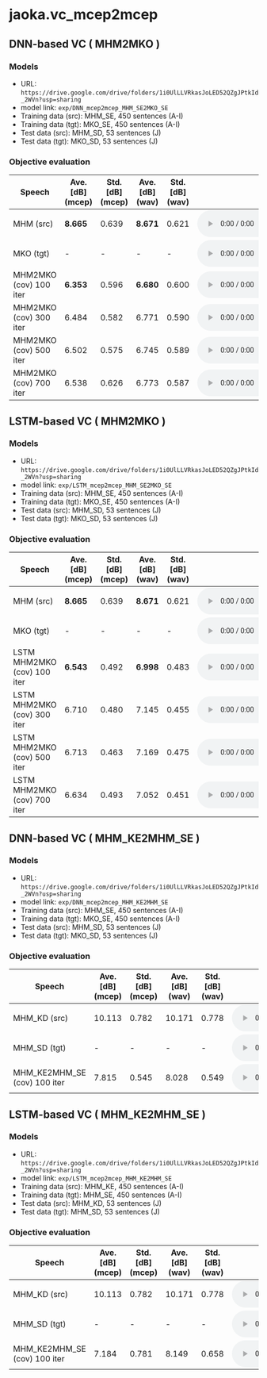 # jaoka.vc_mcep2mcep

## DNN-based VC ( MHM2MKO )

### Models

- URL: `https://drive.google.com/drive/folders/1i0UlLLVRkasJoLED52QZgJPtkId_2WVn?usp=sharing`
- model link: `exp/DNN_mcep2mcep_MHM_SE2MKO_SE`
- Training data (src): MHM_SE, 450 sentences (A-I)
- Training data (tgt): MKO_SE, 450 sentences (A-I)
- Test data (src): MHM_SD, 53 sentences (J)
- Test data (tgt): MKO_SD, 53 sentences (J)

### Objective evaluation

| Speech | Ave. [dB] (mcep) | Std. [dB] (mcep) | Ave. [dB] (wav) | Std. [dB] (wav) | wav | 
| - | - | - | - | - | - | 
| MHM (src)              | **8.665** | 0.639 | **8.671** | 0.621 | <audio controls=""> <source src="../../../data/DB/audio/MHM_SD/MHM_SD_J01.wav"> </audio> | 
| MKO (tgt)              | -         | -     | -         | -     | <audio controls=""> <source src="../../../data/DB/audio/MKO_SD/MKO_SD_J01.wav"> </audio> | 
| MHM2MKO (cov) 100 iter | **6.353** | 0.596 | **6.680** | 0.600 | <audio controls=""> <source src="../../../data/DNN/audio/DNN_mcep2mcep_MHM_SE2MKO_SE_100_iter/MHM_SD_J01.wav"> </audio> | 
| MHM2MKO (cov) 300 iter | 6.484     | 0.582 | 6.771     | 0.590 | <audio controls=""> <source src="../../../data/DNN/audio/DNN_mcep2mcep_MHM_SE2MKO_SE_300_iter/MHM_SD_J01.wav"> </audio> | 
| MHM2MKO (cov) 500 iter | 6.502     | 0.575 | 6.745     | 0.589 | <audio controls=""> <source src="../../../data/DNN/audio/DNN_mcep2mcep_MHM_SE2MKO_SE_500_iter/MHM_SD_J01.wav"> </audio> | 
| MHM2MKO (cov) 700 iter | 6.538     | 0.626 | 6.773     | 0.587 | <audio controls=""> <source src="../../../data/DNN/audio/DNN_mcep2mcep_MHM_SE2MKO_SE_700_iter/MHM_SD_J01.wav"> </audio> | 

## LSTM-based VC ( MHM2MKO )

### Models

- URL: `https://drive.google.com/drive/folders/1i0UlLLVRkasJoLED52QZgJPtkId_2WVn?usp=sharing`
- model link: `exp/LSTM_mcep2mcep_MHM_SE2MKO_SE`
- Training data (src): MHM_SE, 450 sentences (A-I)
- Training data (tgt): MKO_SE, 450 sentences (A-I)
- Test data (src): MHM_SD, 53 sentences (J)
- Test data (tgt): MKO_SD, 53 sentences (J)

### Objective evaluation

| Speech | Ave. [dB] (mcep) | Std. [dB] (mcep) | Ave. [dB] (wav) | Std. [dB] (wav) | wav |
| - | - | - | - | - | - | 
| MHM (src)                   | **8.665** | 0.639 | **8.671** | 0.621 | <audio controls=""> <source src="../../../data/DB/audio/MHM_SD/MHM_SD_J01.wav"> </audio> | 
| MKO (tgt)                   | -         | -     | -         | -     | <audio controls=""> <source src="../../../data/DB/audio/MKO_SD/MKO_SD_J01.wav"> </audio> | 
| LSTM MHM2MKO (cov) 100 iter | **6.543** | 0.492 | **6.998** | 0.483 | <audio controls=""> <source src="../../../data/LSTM/audio/LSTM_mcep2mcep_MHM_SE2MKO_SE_100_ep/MHM_SD_J01.wav"> </audio> | 
| LSTM MHM2MKO (cov) 300 iter | 6.710     | 0.480 | 7.145     | 0.455 | <audio controls=""> <source src="../../../data/LSTM/audio/LSTM_mcep2mcep_MHM_SE2MKO_SE_300_ep/MHM_SD_J01.wav"> </audio> | 
| LSTM MHM2MKO (cov) 500 iter | 6.713     | 0.463 | 7.169     | 0.475 | <audio controls=""> <source src="../../../data/LSTM/audio/LSTM_mcep2mcep_MHM_SE2MKO_SE_500_ep/MHM_SD_J01.wav"> </audio> | 
| LSTM MHM2MKO (cov) 700 iter | 6.634     | 0.493 | 7.052     | 0.451 | <audio controls=""> <source src="../../../data/LSTM/audio/LSTM_mcep2mcep_MHM_SE2MKO_SE_700_ep/MHM_SD_J01.wav"> </audio> | 

## DNN-based VC ( MHM_KE2MHM_SE )

### Models

- URL: `https://drive.google.com/drive/folders/1i0UlLLVRkasJoLED52QZgJPtkId_2WVn?usp=sharing`
- model link: `exp/DNN_mcep2mcep_MHM_KE2MHM_SE`
- Training data (src): MHM_SE, 450 sentences (A-I)
- Training data (tgt): MKO_SE, 450 sentences (A-I)
- Test data (src): MHM_SD, 53 sentences (J)
- Test data (tgt): MKO_SD, 53 sentences (J)

### Objective evaluation

| Speech | Ave. [dB] (mcep) | Std. [dB] (mcep) | Ave. [dB] (wav) | Std. [dB] (wav) | wav | 
| - | - | - | - | - | - | 
| MHM_KD (src)                 | 10.113 | 0.782 | 10.171 | 0.778 | <audio controls=""> <source src="../../../data/DB/audio/MHM_KD/MHM_KD_J01.wav"> </audio> | 
| MHM_SD (tgt)                 | -      | -     | -      | -     | <audio controls=""> <source src="../../../data/DB/audio/MHM_SD/MHM_SD_J01.wav"> </audio> | 
| MHM_KE2MHM_SE (cov) 100 iter | 7.815  | 0.545 | 8.028  | 0.549 | <audio controls=""> <source src="../../../data/LSTM/audio/DNN_mcep2mcep_MHM_KE2MHM_SE_100_iter/MHM_KD_J01.wav"> </audio> | 

## LSTM-based VC ( MHM_KE2MHM_SE )

### Models

- URL: `https://drive.google.com/drive/folders/1i0UlLLVRkasJoLED52QZgJPtkId_2WVn?usp=sharing`
- model link: `exp/LSTM_mcep2mcep_MHM_KE2MHM_SE`
- Training data (src): MHM_KE, 450 sentences (A-I)
- Training data (tgt): MHM_SE, 450 sentences (A-I)
- Test data (src): MHM_KD, 53 sentences (J)
- Test data (tgt): MHM_SD, 53 sentences (J)

### Objective evaluation

| Speech | Ave. [dB] (mcep) | Std. [dB] (mcep) | Ave. [dB] (wav) | Std. [dB] (wav) | wav |
| - | - | - | - | - | - | 
| MHM_KD (src)                 | 10.113 | 0.782 | 10.171 | 0.778 | <audio controls=""> <source src="../../../data/DB/audio/MHM_KD/MHM_KD_J01.wav"> </audio> | 
| MHM_SD (tgt)                 | -      | -     | -      | -     | <audio controls=""> <source src="../../../data/DB/audio/MHM_SD/MHM_SD_J01.wav"> </audio> | 
| MHM_KE2MHM_SE (cov) 100 iter | 7.184  | 0.781 | 8.149  | 0.658 | <audio controls=""> <source src="../../../data/LSTM/audio/LSTM_mcep2mcep_MHM_KE2MHM_SE_100_ep/MHM_KD_J01.wav"> </audio> | 
